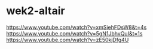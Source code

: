 # wek2-altair
https://www.youtube.com/watch?v=xmSiehFDsW8&t=4s
https://www.youtube.com/watch?v=5gN1JbhvQuI&t=1s
https://www.youtube.com/watch?v=zE50kjDfg4U
